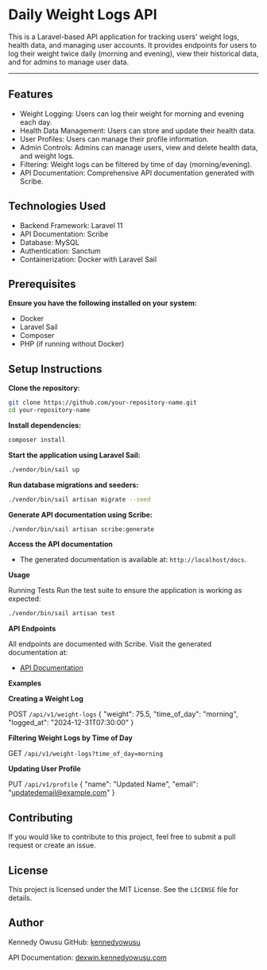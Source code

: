 # Daily Weight Logs API

This is a Laravel-based API application for tracking users' weight logs, health data, and managing user accounts. It provides endpoints for users to log their weight twice daily (morning and evening), view their historical data, and for admins to manage user data.

---

## Features
- Weight Logging: Users can log their weight for morning and evening each day.
- Health Data Management: Users can store and update their health data.
- User Profiles: Users can manage their profile information.
- Admin Controls: Admins can manage users, view and delete health data, and weight logs.
- Filtering: Weight logs can be filtered by time of day (morning/evening).
- API Documentation: Comprehensive API documentation generated with Scribe.

## Technologies Used
- Backend Framework: Laravel 11
- API Documentation: Scribe
- Database: MySQL
- Authentication: Sanctum
- Containerization: Docker with Laravel Sail

## Prerequisites

**Ensure you have the following installed on your system:**
- Docker
- Laravel Sail
- Composer
- PHP (if running without Docker)

## Setup Instructions
**Clone the repository:**
```bash
git clone https://github.com/your-repository-name.git
cd your-repository-name
```
**Install dependencies:**
```bash
composer install
```
**Start the application using Laravel Sail:**
```bash
./vendor/bin/sail up
```
**Run database migrations and seeders:**
```bash
./vendor/bin/sail artisan migrate --seed
```
**Generate API documentation using Scribe:**
```bash
./vendor/bin/sail artisan scribe:generate
```
**Access the API documentation**

- The generated documentation is available at: `http://localhost/docs`.

**Usage**

Running Tests
Run the test suite to ensure the application is working as expected:
```bash
./vendor/bin/sail artisan test
```
**API Endpoints**

All endpoints are documented with Scribe. Visit the generated documentation at:
- [API Documentation](http://localhost/docs)

**Examples**

**Creating a Weight Log**

POST `/api/v1/weight-logs`
{
  "weight": 75.5,
  "time_of_day": "morning",
  "logged_at": "2024-12-31T07:30:00"
}

**Filtering Weight Logs by Time of Day**

GET `/api/v1/weight-logs?time_of_day=morning`

**Updating User Profile**

PUT `/api/v1/profile`
{
  "name": "Updated Name",
  "email": "updatedemail@example.com"
}

## Contributing
If you would like to contribute to this project, feel free to submit a pull request or create an issue.

## License
This project is licensed under the MIT License. See the `LICENSE` file for details.

## Author
Kennedy Owusu
GitHub: [kennedyowusu](https://github.com/kennedyowusu)

API Documentation: [dexwin.kennedyowusu.com](https://dexwin.kennedyowusu.com/public/docs/)
